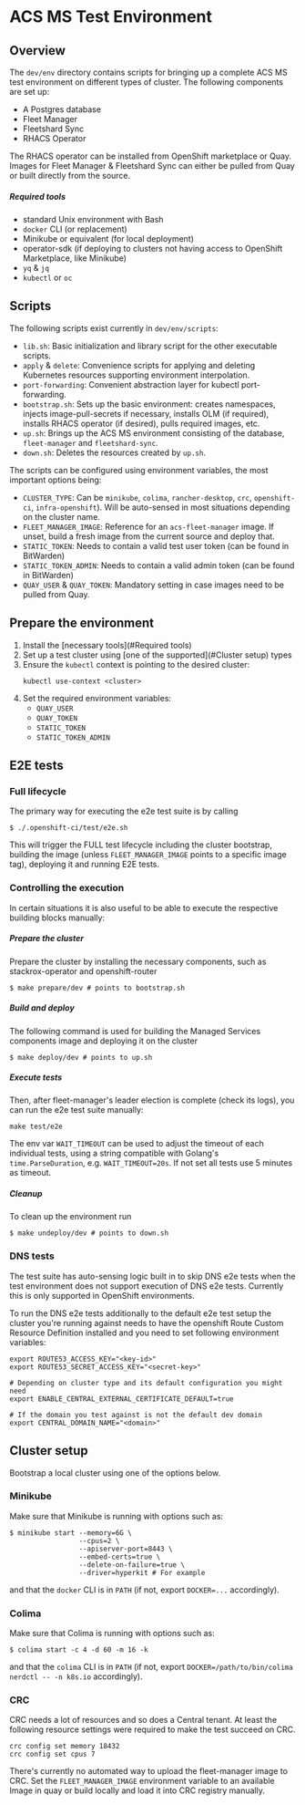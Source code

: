 # ACS MS Test Environment

## Overview
The `dev/env` directory contains scripts for bringing up a complete ACS MS test environment on different
types of cluster. The following components are set up:

* A Postgres database
* Fleet Manager
* Fleetshard Sync
* RHACS Operator

The RHACS operator can be installed from OpenShift marketplace or Quay. Images for Fleet Manager & Fleetshard Sync can either be pulled from Quay or built directly from the source.

##### Required tools
* standard Unix environment with Bash
* `docker` CLI (or replacement)
* Minikube or equivalent (for local deployment)
* operator-sdk (if deploying to clusters not having access to OpenShift Marketplace, like Minikube)
* `yq` & `jq`
* `kubectl` or `oc`

## Scripts

The following scripts exist currently in `dev/env/scripts`:

* `lib.sh`: Basic initialization and library script for the other executable scripts.
* `apply` & `delete`: Convenience scripts for applying and deleting Kubernetes resources supporting environment interpolation.
* `port-forwarding`: Convenient abstraction layer for kubectl port-forwarding.
* `bootstrap.sh`: Sets up the basic environment: creates namespaces, injects image-pull-secrets if necessary, installs OLM (if required), installs RHACS operator (if desired), pulls required images, etc.
* `up.sh`: Brings up the ACS MS environment consisting of the database, `fleet-manager` and `fleetshard-sync`.
* `down.sh`: Deletes the resources created by `up.sh`.

The scripts can be configured using environment variables, the most important options being:

* `CLUSTER_TYPE`: Can be `minikube`, `colima`, `rancher-desktop`, `crc`, `openshift-ci`, `infra-openshift`). Will be
  auto-sensed in most situations depending on the cluster name.
* `FLEET_MANAGER_IMAGE`: Reference for an `acs-fleet-manager` image. If unset, build a fresh image from the current source and deploy that.
* `STATIC_TOKEN`: Needs to contain a valid test user token (can be found in BitWarden)
* `STATIC_TOKEN_ADMIN`: Needs to contain a valid admin token (can be found in BitWarden)
* `QUAY_USER` & `QUAY_TOKEN`: Mandatory setting in case images need to be pulled from Quay.

## Prepare the environment
1. Install the [necessary tools](#Required tools)
2. Set up a test cluster using [one of the supported](#Cluster setup) types
3. Ensure the `kubectl` context is pointing to the desired cluster:
    ```shell
    kubectl use-context <cluster>
    ```  
4. Set the required environment variables:
   * `QUAY_USER`
   * `QUAY_TOKEN`
   * `STATIC_TOKEN`
   * `STATIC_TOKEN_ADMIN`

## E2E tests

### Full lifecycle
The primary way for executing the e2e test suite is by calling
```shell
$ ./.openshift-ci/test/e2e.sh
```
This will trigger the FULL test lifecycle including the cluster bootstrap, building the image (unless `FLEET_MANAGER_IMAGE` points to a specific image tag), deploying it and running E2E tests.

### Controlling the execution
In certain situations it is also useful to be able to execute the respective building blocks manually:
##### Prepare the cluster
Prepare the cluster by installing the necessary components, such as stackrox-operator and openshift-router
```shell
$ make prepare/dev # points to bootstrap.sh
```
##### Build and deploy
The following command is used for building the Managed Services components image and deploying it on the cluster
```shell
$ make deploy/dev # points to up.sh
```
##### Execute tests
Then, after fleet-manager's leader election is complete (check its logs), you can run the e2e test
suite manually:
```shell
make test/e2e
```
The env var `WAIT_TIMEOUT` can be used to adjust the timeout of each individual tests, using a string compatible with Golang's `time.ParseDuration`, e.g. `WAIT_TIMEOUT=20s`. If not set all tests use 5 minutes as timeout.

##### Cleanup
To clean up the environment run
```shell
$ make undeploy/dev # points to down.sh
```

### DNS tests

The test suite has auto-sensing logic built in to skip DNS e2e tests when the test environment does  not support execution of DNS e2e tests. Currently this is only supported in OpenShift environments.

To run the DNS e2e tests additionally to the default e2e test setup the cluster you're running against needs to have the openshift Route Custom Resource Definition installed and you need to set following environment variables:

```shell
export ROUTE53_ACCESS_KEY="<key-id>"
export ROUTE53_SECRET_ACCESS_KEY="<secret-key>"

# Depending on cluster type and its default configuration you might need
export ENABLE_CENTRAL_EXTERNAL_CERTIFICATE_DEFAULT=true

# If the domain you test against is not the default dev domain
export CENTRAL_DOMAIN_NAME="<domain>"
```


## Cluster setup
Bootstrap a local cluster using one of the options below.

### Minikube

Make sure that Minikube is running with options such as:
```shell
$ minikube start --memory=6G \
                 --cpus=2 \
                 --apiserver-port=8443 \
                 --embed-certs=true \
                 --delete-on-failure=true \
                 --driver=hyperkit # For example
```

and that the `docker` CLI is in `PATH` (if not, export `DOCKER=...` accordingly).

### Colima

Make sure that Colima is running with options such as:
```shell
$ colima start -c 4 -d 60 -m 16 -k
```

and that the `colima` CLI is in `PATH` (if not, export `DOCKER=/path/to/bin/colima nerdctl -- -n k8s.io` accordingly).

### CRC

CRC needs a lot of resources and so does a Central tenant. At least the following resource settings were required to make the test succeed on CRC.

```shell
crc config set memory 18432
crc config set cpus 7
```

There's currently no automated way to upload the fleet-manager image to CRC. Set the `FLEET_MANAGER_IMAGE` environment variable to an available Image in quay or build locally and load it into CRC registry manually.
